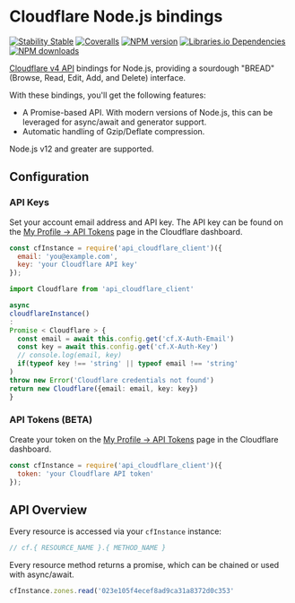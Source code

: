 # Cloudflare Node.js bindings

[![Stability Stable][badge-stability]][badge-stability-url]
[![Coveralls][badge-coveralls]][badge-coveralls-url]
[![NPM version][badge-npm]][badge-npm-url]
[![Libraries.io Dependencies][badge-libraries]][badge-libraries-url]
[![NPM downloads][badge-npm-downloads]][badge-npm-downloads]

[//]: # ([![Travis CI][badge-travis]][badge-travis-url])


[badge-stability]: https://img.shields.io/badge/stability-stable-green.svg?style=flat-square

[badge-stability-url]: https://github.com/dominictarr/stability/blob/4d649a5b3af8444720929a50254dfbb071ce27e7/levels.json#L8-L9

[badge-npm]: https://img.shields.io/npm/v/api_cloudflare_client.svg?style=flat-square

[badge-npm-downloads]: https://img.shields.io/npm/dm/api_cloudflare_client.svg?style=flat-square

[badge-npm-url]: https://www.npmjs.com/package/api_cloudflare_client

[badge-travis]: https://img.shields.io/travis/ziut3k-dev/api_cloudflare_client/master.svg?style=flat-square

[badge-travis-url]: https://travis-ci.org/ziut3k-dev/api_cloudflare_client

[badge-coveralls]: https://img.shields.io/coveralls/github/ziut3k-dev/api_cloudflare_client/master.svg?style=flat-square

[badge-coveralls-url]: https://coveralls.io/github/Ziut3k-dev/api_cloudflare_client

[badge-libraries]: https://img.shields.io/librariesio/github/Ziut3k-dev/api_cloudflare_client.svg?style=flat-square

[badge-libraries-url]: https://libraries.io/github/Ziut3k-dev/api_cloudflare_client

[Cloudflare v4 API][cf-api] bindings for Node.js, providing a sourdough
"BREAD" (Browse, Read, Edit, Add, and Delete) interface.

[cf-api]: https://api.cloudflare.com/

With these bindings, you'll get the following features:

* A Promise-based API. With modern versions of Node.js, this can be
  leveraged for async/await and generator support.
* Automatic handling of Gzip/Deflate compression.

Node.js v12 and greater are supported.

## Configuration

### API Keys

Set your account email address and API key. The API key can be found on
the [My Profile -> API Tokens][api-tokens] page in the Cloudflare dashboard.

[api-tokens]: https://dash.cloudflare.com/profile/api-tokens

```javascript
const cfInstance = require('api_cloudflare_client')({
  email: 'you@example.com',
  key: 'your Cloudflare API key'
});
```

```typescript
import Cloudflare from 'api_cloudflare_client'

async
cloudflareInstance()
:
Promise < Cloudflare > {
  const email = await this.config.get('cf.X-Auth-Email')
  const key = await this.config.get('cf.X-Auth-Key')
  // console.log(email, key)
  if(typeof key !== 'string' || typeof email !== 'string'
)
throw new Error('Cloudflare credentials not found')
return new Cloudflare({email: email, key: key})
}
```

### API Tokens (BETA)

Create your token on the [My Profile -> API Tokens][api-tokens] page in the Cloudflare dashboard.

[api-tokens]: https://dash.cloudflare.com/profile/api-tokens

```javascript
const cfInstance = require('api_cloudflare_client')({
  token: 'your Cloudflare API token'
});
```

## API Overview

Every resource is accessed via your `cfInstance` instance:

```javascript
// cf.{ RESOURCE_NAME }.{ METHOD_NAME }
```

Every resource method returns a promise, which can be chained or used
with async/await.

```javascript
cfInstance.zones.read('023e105f4ecef8ad9ca31a8372d0c353'